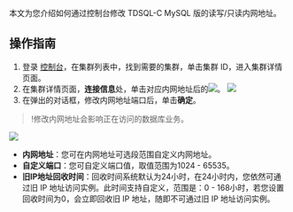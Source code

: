 本文为您介绍如何通过控制台修改 TDSQL-C MySQL 版的读写/只读内网地址。

## 操作指南
1. 登录 [控制台](https://console.cloud.tencent.com/cynosdb)，在集群列表中，找到需要的集群，单击集群 ID，进入集群详情页面。
2. 在集群详情页面，**连接信息**处，单击对应内网地址后的![](https://main.qcloudimg.com/raw/cf9bbcfaea10f0316bddd967cb6e8ffc.png)。
![](https://main.qcloudimg.com/raw/105df0aa310d34e775cfa8ef73141879.png)
3. 在弹出的对话框，修改内网地址端口后，单击**确定**。
>!修改内网地址会影响正在访问的数据库业务。
>
![](https://qcloudimg.tencent-cloud.cn/raw/502bcea9971b1f63c595a41b7eeafbfb.png)
 - **内网地址**：您可在内网地址可选段范围自定义内网地址。
 - **自定义端口**：您可自定义端口值，取值范围为1024 - 65535。
 - **旧IP地址回收时间**：回收时间系统默认为24小时，在24小时内，您依然可通过旧 IP 地址访问实例。此时间支持自定义，范围是：0 - 168小时，若您设置回收时间为0，会立即回收旧 IP 地址，随即不可通过旧 IP 地址访问实例。
